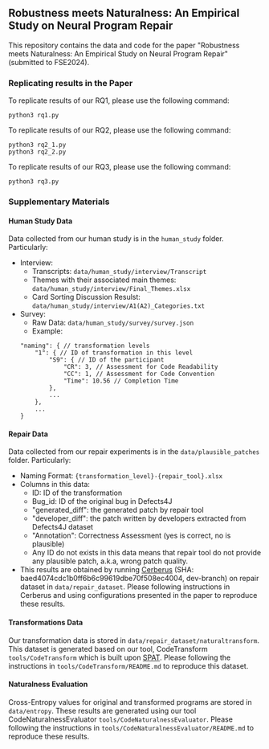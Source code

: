 ## Robustness meets Naturalness: An Empirical Study on Neural Program Repair

This repository contains the data and code for the paper "Robustness meets Naturalness: An Empirical Study on Neural Program Repair" (submitted to FSE2024).

### Replicating results in the Paper
To replicate results of our RQ1, please use the following command:
```
python3 rq1.py 
```
To replicate results of our RQ2, please use the following command:
```
python3 rq2_1.py 
python3 rq2_2.py 
```
To replicate results of our RQ3, please use the following command:
```
python3 rq3.py 
```

### Supplementary Materials
#### Human Study Data
Data collected from our human study is in the `human_study` folder. Particularly:
- Interview:
    - Transcripts: `data/human_study/interview/Transcript`
    - Themes with their associated main themes: `data/human_study/interview/Final_Themes.xlsx`
    - Card Sorting Discussion Resulst: `data/human_study/interview/A1(A2)_Categories.txt`
- Survey:
    - Raw Data: `data/human_study/survey/survey.json`
    - Example: 
    ```
    "naming": { // transformation levels
        "1": { // ID of transformation in this level
            "S9": { // ID of the participant
                "CR": 3, // Assessment for Code Readability
                "CC": 1, // Assessment for Code Convention
                "Time": 10.56 // Completion Time
            },
            ...
        },
        ...
    }
    ```

#### Repair Data
Data collected from our repair experiments is in the `data/plausible_patches` folder. Particularly:
- Naming Format: `{transformation_level}-{repair_tool}.xlsx`
- Columns in this data:
    - ID: ID of the transformation
    - Bug_id: ID of the original bug in Defects4J
    - "generated_diff": the generated patch by repair tool
    - "developer_diff": the patch written by developers extracted from Defects4J dataset
    - "Annotation": Correctness Assessment (yes is correct, no is plausible)
    - Any ID do not exists in this data means that repair tool do not provide any plausible patch, a.k.a, wrong patch quality.
- This results are obtained by running [Cerberus](https://github.com/nus-apr/cerberus) (SHA: baed4074cdc1b0ff6b6c99619dbe70f508ec4004, dev-branch) on repair dataset in `data/repair_dataset`. Please following instructions in Cerberus and using configurations presented in the paper to reproduce these results.

#### Transformations Data
Our transformation data is stored in `data/repair_dataset/naturaltransform`. This dataset is generated based on our tool, CodeTransform `tools/CodeTransform` which is built upon [SPAT](https://github.com/Santiago-Yu/SPAT). Please following the instructions in `tools/CodeTransform/README.md` to reproduce this dataset. 

#### Naturalness Evaluation
Cross-Entropy values for original and transformed programs are stored in `data/entropy`. These results are generated using our tool CodeNaturalnessEvaluator `tools/CodeNaturalnessEvaluator`. Please following the instructions in `tools/CodeNaturalnessEvaluator/README.md` to reproduce these results.
